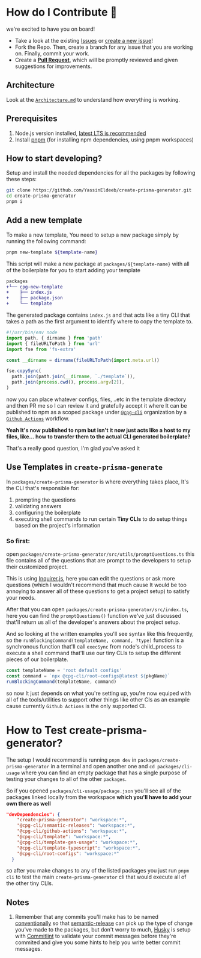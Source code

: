 # How do I Contribute 💪

we're excited to have you on board!

- Take a look at the existing [Issues](https://github.com/YassinEldeeb/prisma-tgql-types-gen/issues) or [create a new issue](https://github.com/YassinEldeeb/prisma-tgql-types-gen/issues/new/choose)!
- Fork the Repo. Then, create a branch for any issue that you are working on. Finally, commit your work.
- Create a **[Pull Request](https://github.com/YassinEldeeb/prisma-tgql-types-gen/compare)**, which will be promptly reviewed and given suggestions for improvements.

## Architecture

Look at the [`Architecture.md`](https://github.com/YassinEldeeb/create-prisma-generator/new/main) to understand how everything is working.

## Prerequisites
1. Node.js version installed, [latest LTS is recommended](https://nodejs.org/en/about/releases/)
2. Install [pnpm](https://pnpm.io) (for installing npm dependencies, using pnpm workspaces)

## How to start developing?

Setup and install the needed dependencies for all the packages by following these steps:

```sh
git clone https://github.com/YassinEldeeb/create-prisma-generator.git
cd create-prisma-generator
pnpm i
```

## Add a new template
To make a new template, You need to setup a new package simply by running the following command:
```sh
pnpm new-template ${template-name}
```
This script will make a new package at `packages/${template-name}` with all of the boilerplate for you to start adding your template
```diff
packages
+└── cpg-new-template
+    ├── index.js
+    ├── package.json
+    └── template
```
The generated package contains `index.js` and that acts like a tiny CLI that takes a path as the first argument to identify where to copy the template to.

```js
#!/usr/bin/env node
import path, { dirname } from 'path'
import { fileURLToPath } from 'url'
import fse from 'fs-extra'

const __dirname = dirname(fileURLToPath(import.meta.url))

fse.copySync(
  path.join(path.join(__dirname, `./template`)),
  path.join(process.cwd(), process.argv[2]),
)
```

now you can place whatever configs, files, ..etc in the template directory and then PR me so I can review it and gratefully accept 
it where It can be published to npm as a scoped package under [`@cpg-cli`](https://www.npmjs.com/org/cpg-cli)
organization by a [`Github Actions`](https://github.com/features/actions) workflow.

**Yeah It's now published to npm but isn't it now just acts like a host to my files, like... how to transfer them to the actual CLI generated boilerplate?**

That's a really good question, I'm glad you've asked it

## Use Templates in `create-prisma-generate`

In `packages/create-prisma-generator` is where everything takes place, It's the CLI that's responsible for:
1. prompting the questions
2. validating answers
3. configuring the boilerplate
4. executing shell commands to run certain **Tiny CLIs** to do setup things based on the project's information

### So first:
open `packages/create-prisma-generator/src/utils/promptQuestions.ts` this file contains all of the questions that are prompt to the developers to setup their customized
project.

This is using [Inquirer.js](https://github.com/SBoudrias/Inquirer.js), here you can edit the questions or ask more questions (which
I wouldn't recommend that much cause It would be too annoying to answer all of these questions to get a project setup) to satisfy your needs.

After that you can open `packages/create-prisma-generator/src/index.ts`, here you can find the `promptQuestions()` function we've just discussed that'll return us all
of the developer's answers about the project setup.

And so looking at the written examples you'll see syntax like this frequently, so the `runBlockingCommand(templateName, command, ?type)` function is a synchronous function
that'll call `execSync` from node's child_process to execute a shell command that'll use our tiny CLIs to setup the different pieces of our boilerplate.

```ts
const templateName = 'root default configs'
const command = `npx @cpg-cli/root-configs@latest ${pkgName}`
runBlockingCommand(templateName, command)
```

so now It just depends on what you're setting up, you're now equiped with all of the tools/utilities to support other things like other CIs as an example cause currently 
`Github Actions` is the only supported CI.

# How to Test create-prisma-generator?

The setup I would recommend is running `pnpm dev` in `packages/create-prisma-generator` in a terminal and open another one and `cd packages/cli-usage` where you can find an empty package that has a single purpose of testing your changes to all of the other `packages`.

So if you opened `packages/cli-usage/package.json` you'll see all of the packages linked locally from the workspace **which you'll have to add your own there as well**
```json
"devDependencies": {
    "create-prisma-generator": "workspace:*",
    "@cpg-cli/semantic-releases": "workspace:*",
    "@cpg-cli/github-actions": "workspace:*",
    "@cpg-cli/template": "workspace:*",
    "@cpg-cli/template-gen-usage": "workspace:*",
    "@cpg-cli/template-typescript": "workspace:*",
    "@cpg-cli/root-configs": "workspace:*"
  }
```

so after you make changes to any of the listed packages you just run `pnpm cli` to test the main `create-prisma-generator` cli that would execute all of the other tiny CLIs.

## Notes

1. Remember that any commits you'll make has to be named [conventionally](https://github.com/angular/angular/blob/master/CONTRIBUTING.md#-commit-message-format) so that [semantic-release](https://github.com/semantic-release/semantic-release) can pick up the type of change you've made to the packages, but don't worry to much, [Husky](https://github.com/typicode/husky) is setup with [Commitlint](https://github.com/conventional-changelog/commitlint) to validate your commit messages before they're commited and give you some hints to help you write  better commit messages.
